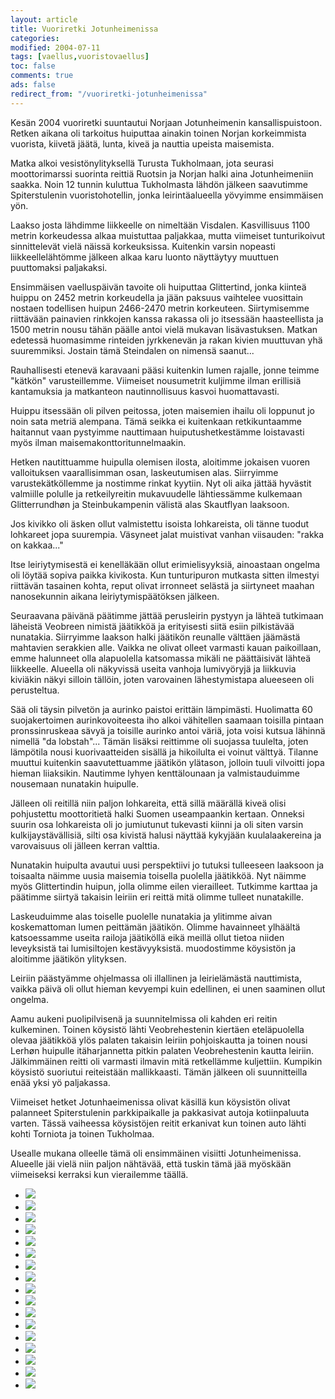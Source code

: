 ```yaml
--- 
layout: article 
title: Vuoriretki Jotunheimenissa 
categories: 
modified: 2004-07-11 
tags: [vaellus,vuoristovaellus]
toc: false 
comments: true 
ads: false 
redirect_from: "/vuoriretki-jotunheimenissa" 
--- 
```


Kesän 2004 vuoriretki suuntautui Norjaan Jotunheimenin
kansallispuistoon. Retken aikana oli tarkoitus huiputtaa ainakin toinen
Norjan korkeimmista vuorista, kiivetä jäätä, lunta, kiveä ja nauttia
upeista maisemista.

Matka alkoi vesistönylityksellä Turusta Tukholmaan, jota seurasi
moottorimarssi suorinta reittiä Ruotsin ja Norjan halki aina
Jotunheimeniin saakka. Noin 12 tunnin kuluttua Tukholmasta lähdön
jälkeen saavutimme Spiterstulenin vuoristohotellin, jonka
leirintäalueella yövyimme ensimmäisen yön.

Laakso josta lähdimme liikkeelle on nimeltään Visdalen. Kasvillisuus
1100 metrin korkeudessa alkaa muistuttaa paljakkaa, mutta viimeiset
tunturikoivut sinnittelevät vielä näissä korkeuksissa. Kuitenkin varsin
nopeasti liikkeellelähtömme jälkeen alkaa karu luonto näyttäytyy
muuttuen puuttomaksi paljakaksi.

Ensimmäisen vaelluspäivän tavoite oli huiputtaa Glittertind, jonka
kiinteä huippu on 2452 metrin korkeudella ja jään paksuus vaihtelee
vuosittain nostaen todellisen huipun 2466-2470 metrin korkeuteen.
Siirtymisemme riittävään painavien rinkkojen kanssa rakassa oli jo
itsessään haasteellista ja 1500 metrin nousu tähän päälle antoi vielä
mukavan lisävastuksen. Matkan edetessä huomasimme rinteiden jyrkkenevän
ja rakan kivien muuttuvan yhä suuremmiksi. Jostain tämä Steindalen on
nimensä saanut...

Rauhallisesti etenevä karavaani pääsi kuitenkin lumen rajalle, jonne
teimme "kätkön" varusteillemme. Viimeiset nousumetrit kuljimme ilman
erillisiä kantamuksia ja matkanteon nautinnollisuus kasvoi
huomattavasti.

Huippu itsessään oli pilven peitossa, joten maisemien ihailu oli
loppunut jo noin sata metriä alempana. Tämä seikka ei kuitenkaan
retkikuntaamme haitannut vaan pystyimme nauttimaan huiputushetkestämme
loistavasti myös ilman maisemakonttoritunnelmaakin.

Hetken nautittuamme huipulla olemisen ilosta, aloitimme jokaisen vuoren
valloituksen vaarallisimman osan, laskeutumisen alas. Siirryimme
varustekätköllemme ja nostimme rinkat kyytiin. Nyt oli aika jättää
hyvästit valmiille polulle ja retkeilyreitin mukavuudelle lähtiessämme
kulkemaan Glitterrundhøn ja Steinbukampenin välistä alas Skautflyan
laaksoon.

Jos kivikko oli äsken ollut valmistettu isoista lohkareista, oli tänne
tuodut lohkareet jopa suurempia. Väsyneet jalat muistivat vanhan
viisauden: "rakka on kakkaa..."

Itse leiriytymisestä ei kenelläkään ollut erimielisyyksiä, ainoastaan
ongelma oli löytää sopiva paikka kivikosta. Kun tunturipuron mutkasta
sitten ilmestyi riittävän tasainen kohta, reput olivat irronneet selästä
ja siirtyneet maahan nanosekunnin aikana leiriytymispäätöksen jälkeen.

Seuraavana päivänä päätimme jättää perusleirin pystyyn ja lähteä
tutkimaan läheistä Veobreen nimistä jäätikköä ja erityisesti siitä esiin
pilkistävää nunatakia. Siirryimme laakson halki jäätikön reunalle
välttäen jäämästä mahtavien serakkien alle. Vaikka ne olivat olleet
varmasti kauan paikoillaan, emme halunneet olla alapuolella katsomassa
mikäli ne päättäisivät lähteä liikkeelle. Alueella oli näkyvissä useita
vanhoja lumivyöryjä ja liikkuvia kiviäkin näkyi silloin tällöin, joten
varovainen lähestymistapa alueeseen oli perusteltua.

Sää oli täysin pilvetön ja aurinko paistoi erittäin lämpimästi.
Huolimatta 60 suojakertoimen aurinkovoiteesta iho alkoi vähitellen
saamaan toisilla pintaan pronssinruskeaa sävyä ja toisille aurinko antoi
väriä, jota voisi kutsua lähinnä nimellä "da lobstah"... Tämän lisäksi
reittimme oli suojassa tuulelta, joten lämpötila nousi kuorivaatteiden
sisällä ja hikoilulta ei voinut välttyä. Tilanne muuttui kuitenkin
saavutettuamme jäätikön ylätason, jolloin tuuli vilvoitti jopa hieman
liiaksikin. Nautimme lyhyen kenttälounaan ja valmistauduimme nousemaan
nunatakin huipulle.

Jälleen oli reitillä niin paljon lohkareita, että sillä määrällä kiveä
olisi pohjustettu moottoritietä halki Suomen useampaankin kertaan.
Onneksi suurin osa lohkareista oli jo jumiutunut tukevasti kiinni ja oli
siten varsin kulkijaystävällisiä, silti osa kivistä halusi näyttää
kykyjään kuulalaakereina ja varovaisuus oli jälleen kerran valttia.

Nunatakin huipulta avautui uusi perspektiivi jo tutuksi tulleeseen
laaksoon ja toisaalta näimme uusia maisemia toisella puolella jäätikköä.
Nyt näimme myös Glittertindin huipun, jolla olimme eilen vierailleet.
Tutkimme karttaa ja päätimme siirtyä takaisin leiriin eri reittä mitä
olimme tulleet nunatakille.

Laskeuduimme alas toiselle puolelle nunatakia ja ylitimme aivan
koskemattoman lumen peittämän jäätikön. Olimme havainneet ylhäältä
katsoessamme useita railoja jäätiköllä eikä meillä ollut tietoa niiden
leveyksistä tai lumisiltojen kestävyyksistä. muodostimme köysistön ja
aloitimme jäätikön ylityksen.

Leiriin päästyämme ohjelmassa oli illallinen ja leirielämästä
nauttimista, vaikka päivä oli ollut hieman kevyempi kuin edellinen, ei
unen saaminen ollut ongelma.

Aamu aukeni puolipilvisenä ja suunnitelmissa oli kahden eri reitin
kulkeminen. Toinen köysistö lähti Veobrehestenin kiertäen eteläpuolella
olevaa jäätikköä ylös palaten takaisin leiriin pohjoiskautta ja toinen
nousi Lerhøn huipulle itäharjannetta pitkin palaten Veobrehestenin
kautta leiriin. Jälkimmäinen reitti oli varmasti ilmavin mitä
retkellämme kuljettiin. Kumpikin köysistö suoriutui reiteistään
mallikkaasti. Tämän jälkeen oli suunnitteilla enää yksi yö paljakassa.

Viimeiset hetket Jotunhaeimenissa olivat käsillä kun köysistön olivat
palanneet Spiterstulenin parkkipaikalle ja pakkasivat autoja
kotiinpaluuta varten. Tässä vaiheessa köysistöjen reitit erkanivat kun
toinen auto lähti kohti Torniota ja toinen Tukholmaa.

Usealle mukana olleelle tämä oli ensimmäinen visiitti Jotunheimenissa.
Alueelle jäi vielä niin paljon nähtävää, että tuskin tämä jää myöskään
viimeiseksi kerraksi kun vierailemme täällä.

<div class="image-gallery">

-   [![](/Media/Default/ImageGalleries/vuoriretki-jotunheimenissa/Thumbnails/Vuoriretki%202004%20112.jpg)](/Media/Default/ImageGalleries/vuoriretki-jotunheimenissa/Vuoriretki%202004%20112.jpg)
-   [![](/Media/Default/ImageGalleries/vuoriretki-jotunheimenissa/Thumbnails/vuoriretki2004_01b.jpg)](/Media/Default/ImageGalleries/vuoriretki-jotunheimenissa/vuoriretki2004_01b.jpg)
-   [![](/Media/Default/ImageGalleries/vuoriretki-jotunheimenissa/Thumbnails/vuoriretki2004_02b.jpg)](/Media/Default/ImageGalleries/vuoriretki-jotunheimenissa/vuoriretki2004_02b.jpg)
-   [![](/Media/Default/ImageGalleries/vuoriretki-jotunheimenissa/Thumbnails/vuoriretki2004_05b.jpg)](/Media/Default/ImageGalleries/vuoriretki-jotunheimenissa/vuoriretki2004_05b.jpg)
-   [![](/Media/Default/ImageGalleries/vuoriretki-jotunheimenissa/Thumbnails/vuoriretki2004_06b.jpg)](/Media/Default/ImageGalleries/vuoriretki-jotunheimenissa/vuoriretki2004_06b.jpg)
-   [![](/Media/Default/ImageGalleries/vuoriretki-jotunheimenissa/Thumbnails/vuoriretki2004_07b.jpg)](/Media/Default/ImageGalleries/vuoriretki-jotunheimenissa/vuoriretki2004_07b.jpg)
-   [![](/Media/Default/ImageGalleries/vuoriretki-jotunheimenissa/Thumbnails/vuoriretki2004_08b.jpg)](/Media/Default/ImageGalleries/vuoriretki-jotunheimenissa/vuoriretki2004_08b.jpg)
-   [![](/Media/Default/ImageGalleries/vuoriretki-jotunheimenissa/Thumbnails/vuoriretki2004_09b.jpg)](/Media/Default/ImageGalleries/vuoriretki-jotunheimenissa/vuoriretki2004_09b.jpg)
-   [![](/Media/Default/ImageGalleries/vuoriretki-jotunheimenissa/Thumbnails/vuoriretki2004_10b.jpg)](/Media/Default/ImageGalleries/vuoriretki-jotunheimenissa/vuoriretki2004_10b.jpg)
-   [![](/Media/Default/ImageGalleries/vuoriretki-jotunheimenissa/Thumbnails/vuoriretki2004_11b.jpg)](/Media/Default/ImageGalleries/vuoriretki-jotunheimenissa/vuoriretki2004_11b.jpg)
-   [![](/Media/Default/ImageGalleries/vuoriretki-jotunheimenissa/Thumbnails/vuoriretki2004_12b.jpg)](/Media/Default/ImageGalleries/vuoriretki-jotunheimenissa/vuoriretki2004_12b.jpg)
-   [![](/Media/Default/ImageGalleries/vuoriretki-jotunheimenissa/Thumbnails/vuoriretki2004_14b.jpg)](/Media/Default/ImageGalleries/vuoriretki-jotunheimenissa/vuoriretki2004_14b.jpg)
-   [![](/Media/Default/ImageGalleries/vuoriretki-jotunheimenissa/Thumbnails/vuoriretki2004_15b.jpg)](/Media/Default/ImageGalleries/vuoriretki-jotunheimenissa/vuoriretki2004_15b.jpg)
-   [![](/Media/Default/ImageGalleries/vuoriretki-jotunheimenissa/Thumbnails/vuoriretki2004_16b.jpg)](/Media/Default/ImageGalleries/vuoriretki-jotunheimenissa/vuoriretki2004_16b.jpg)
-   [![](/Media/Default/ImageGalleries/vuoriretki-jotunheimenissa/Thumbnails/vuoriretki2004_17b.jpg)](/Media/Default/ImageGalleries/vuoriretki-jotunheimenissa/vuoriretki2004_17b.jpg)
-   [![](/Media/Default/ImageGalleries/vuoriretki-jotunheimenissa/Thumbnails/vuoriretki2004_18b.jpg)](/Media/Default/ImageGalleries/vuoriretki-jotunheimenissa/vuoriretki2004_18b.jpg)
-   [![](/Media/Default/ImageGalleries/vuoriretki-jotunheimenissa/Thumbnails/vuoriretki2004_19b.jpg)](/Media/Default/ImageGalleries/vuoriretki-jotunheimenissa/vuoriretki2004_19b.jpg)

</div>
